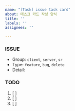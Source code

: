 ```yaml
---
name: "[Task] issue task card"
about: 태스크 카드 작성 양식
title: ''
labels: ''
assignees: ''

---
```


### ISSUE
- Group: `client`, `server`, `sr`
- Type: `feature`, `bug`, `delete`
- Detail: 

### TODO
1. [ ] 
2. [ ] 
3. [ ]
